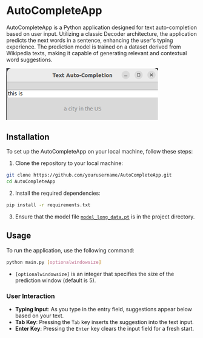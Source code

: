 # AutoCompleteApp

AutoCompleteApp is a Python application designed for text auto-completion based on user input. Utilizing a classic Decoder architecture, the application predicts the next words in a sentence, enhancing the user's typing experience. The prediction model is trained on a dataset derived from Wikipedia texts, making it capable of generating relevant and contextual word suggestions.

<img src="images/image1.png" alt="App" width="400"/>

## Installation

To set up the AutoCompleteApp on your local machine, follow these steps:

1. Clone the repository to your local machine:
  
```bash
git clone https://github.com/yourusername/AutoCompleteApp.git
cd AutoCompleteApp
```

2. Install the required dependencies:

```bash
pip install -r requirements.txt
```

3. Ensure that the model file [`model_long_data.pt`](https://disk.yandex.ru/d/kE3At_bBlx0lHw) is in the project directory.

## Usage

To run the application, use the following command:

```bash
python main.py [optionalwindowsize]
```

- `[optionalwindowsize]` is an integer that specifies the size of the prediction window (default is 5). 


### User Interaction

- **Typing Input**: As you type in the entry field, suggestions appear below based on your text.
- **Tab Key**: Pressing the `Tab` key inserts the suggestion into the text input.
- **Enter Key**: Pressing the `Enter` key clears the input field for a fresh start.
